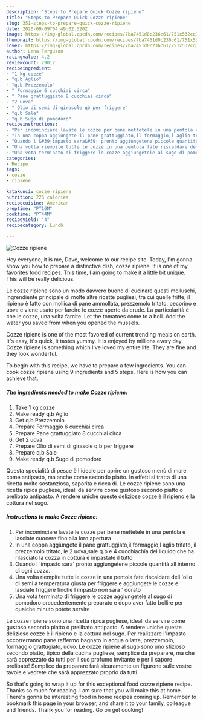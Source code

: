 ```yaml
---
description: "Steps to Prepare Quick Cozze ripiene"
title: "Steps to Prepare Quick Cozze ripiene"
slug: 351-steps-to-prepare-quick-cozze-ripiene
date: 2020-09-09T04:49:02.520Z
image: https://img-global.cpcdn.com/recipes/7ba7451d0c236c61/751x532cq70/cozze-ripiene-recipe-main-photo.jpg
thumbnail: https://img-global.cpcdn.com/recipes/7ba7451d0c236c61/751x532cq70/cozze-ripiene-recipe-main-photo.jpg
cover: https://img-global.cpcdn.com/recipes/7ba7451d0c236c61/751x532cq70/cozze-ripiene-recipe-main-photo.jpg
author: Lena Ferguson
ratingvalue: 4.2
reviewcount: 29012
recipeingredient:
- "1 kg cozze"
- "q.b Aglio"
- "q.b Prezzemolo"
- " Formaggio 6 cucchiai circa"
- " Pane grattuggiato 8 cucchiai circa"
- "2 uova"
- " Olio di semi di girasole qb per friggere"
- "q.b Sale"
- "q.b Sugo di pomodoro"
recipeinstructions:
- "Per incominciare lavate le cozze per bene mettetele in una pentola e lasciate cuocere fino alla loro apertura"
- "In una coppa aggiungete il pane grattuggiato,il formaggio,l aglio tritato, il prezzemolo tritato, le 2 uova,sale q.b e 4 cucchiachia del liquido che ha rilasciato la cozza in cottura e impastate il tutto"
- "Quando l &#39;impasto sara&#39; pronto aggiungetene piccole quantità all interno di ogni cozza."
- "Una volta riempite tutte le cozze in una pentola fate riscaldare dell &#39;olio di semi a temperatura giusta per friggere e aggiungete le cozze e lasciate friggere finche l impasto non sara &#39; dorato"
- "Una vota terminato di friggere le cozze aggiungetele al sugo di pomodoro precedentemente preparato e dopo aver fatto bollire per qualche minuto potete servire"
categories:
- Recipe
tags:
- cozze
- ripiene

katakunci: cozze ripiene 
nutrition: 226 calories
recipecuisine: American
preptime: "PT16M"
cooktime: "PT44M"
recipeyield: "4"
recipecategory: Lunch

---
```



![Cozze ripiene](https://img-global.cpcdn.com/recipes/7ba7451d0c236c61/751x532cq70/cozze-ripiene-recipe-main-photo.jpg)

Hey everyone, it is me, Dave, welcome to our recipe site. Today, I'm gonna show you how to prepare a distinctive dish, cozze ripiene. It is one of my favorites food recipes. This time, I am going to make it a little bit unique. This will be really delicious.

Le cozze ripiene sono un modo davvero buono di cucinare questi molluschi, ingrendiente principale di molte altre ricette pugliesi, tra cui quelle fritte; il ripieno è fatto con mollica di pane ammollata, prezzemolo tritato, pecorino e uova e viene usato per farcire le cozze aperte da crude. La particolarità è che le cozze, una volta farcite. Let the tomatoes come to a boil. Add the water you saved from when you opened the mussels.

Cozze ripiene is one of the most favored of current trending meals on earth. It's easy, it's quick, it tastes yummy. It is enjoyed by millions every day. Cozze ripiene is something which I've loved my entire life. They are fine and they look wonderful.


To begin with this recipe, we have to prepare a few ingredients. You can cook cozze ripiene using 9 ingredients and 5 steps. Here is how you can achieve that.

<!--inarticleads1-->

##### The ingredients needed to make Cozze ripiene:

1. Take 1 kg cozze
1. Make ready q.b Aglio
1. Get q.b Prezzemolo
1. Prepare  Formaggio 6 cucchiai circa
1. Prepare  Pane grattuggiato 8 cucchiai circa
1. Get 2 uova
1. Prepare  Olio di semi di girasole q.b per friggere
1. Prepare q.b Sale
1. Make ready q.b Sugo di pomodoro


Questa specialità di pesce è l&#39;ideale per aprire un gustoso menù di mare come antipasto, ma anche come secondo piatto. In effetti si tratta di una ricetta molto sostanziosa, saporita e ricca di. Le cozze ripiene sono una ricetta ripica pugliese, ideali da servire come gustoso secondo piatto o prelibato antipasto. A rendere uniche queste deliziose cozze è il ripieno e la cottura nel sugo. 

<!--inarticleads2-->

##### Instructions to make Cozze ripiene:

1. Per incominciare lavate le cozze per bene mettetele in una pentola e lasciate cuocere fino alla loro apertura
1. In una coppa aggiungete il pane grattuggiato,il formaggio,l aglio tritato, il prezzemolo tritato, le 2 uova,sale q.b e 4 cucchiachia del liquido che ha rilasciato la cozza in cottura e impastate il tutto
1. Quando l &#39;impasto sara&#39; pronto aggiungetene piccole quantità all interno di ogni cozza.
1. Una volta riempite tutte le cozze in una pentola fate riscaldare dell &#39;olio di semi a temperatura giusta per friggere e aggiungete le cozze e lasciate friggere finche l impasto non sara &#39; dorato
1. Una vota terminato di friggere le cozze aggiungetele al sugo di pomodoro precedentemente preparato e dopo aver fatto bollire per qualche minuto potete servire


Le cozze ripiene sono una ricetta ripica pugliese, ideali da servire come gustoso secondo piatto o prelibato antipasto. A rendere uniche queste deliziose cozze è il ripieno e la cottura nel sugo. Per realizzare l&#39;impasto occorrerranno pane raffermo bagnato in acqua o latte, prezzemolo, formaggio grattugiato, uovo. Le cozze ripiene al sugo sono uno sfizioso secondo piatto, tipico della cucina pugliese, semplice da preparare, ma che sarà apprezzato da tutti per il suo profumo invitante e per il sapore prelibato! Semplice da preparare farà sicuramente un figurone sulle vostre tavole e vedrete che sarà apprezzato proprio da tutti. 

So that's going to wrap it up for this exceptional food cozze ripiene recipe. Thanks so much for reading. I am sure that you will make this at home. There's gonna be interesting food in home recipes coming up. Remember to bookmark this page in your browser, and share it to your family, colleague and friends. Thank you for reading. Go on get cooking!
